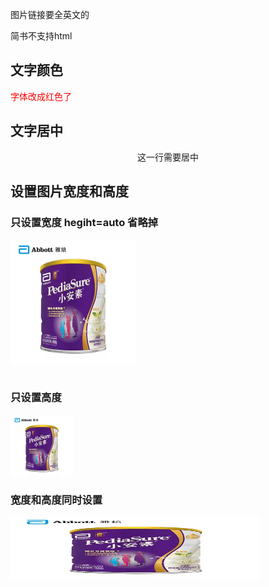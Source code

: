 图片链接要全英文的

简书不支持html




## 文字颜色
<font color=#FF0000>  字体改成红色了 </font>

## 文字居中
<center>这一行需要居中</center>

## 设置图片宽度和高度



### 只设置宽度 hegiht=auto 省略掉

<img src="https://raw.githubusercontent.com/cvster/pic/master/img/yapeixiaoansu.jpg" width="200" align=center />

</br>
</br>

### 只设置高度

<img src="https://raw.githubusercontent.com/cvster/pic/master/img/yapeixiaoansu.jpg" height="100" align=center />

### 宽度和高度同时设置

<img src="https://raw.githubusercontent.com/cvster/pic/master/img/yapeixiaoansu.jpg"  width="400" height="100" align=center />
